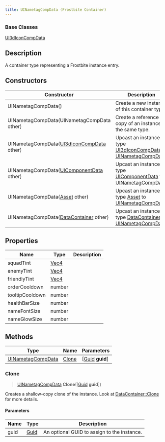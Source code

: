 ```yaml
---
title: UINametagCompData (Frostbite Container)
---
```

### Base Classes

[UI3dIconCompData](UI3dIconCompData)

## Description

A container type representing a Frostbite instance entry.

## Constructors

| Constructor                                                                  | Description                                                                                                               |
| ---------------------------------------------------------------------------- | ------------------------------------------------------------------------------------------------------------------------- |
| UINametagCompData()                                                          | Create a new instance of this container type.                                                                             |
| UINametagCompData(UINametagCompData other)                                   | Create a reference copy of an instance of the same type.                                                                  |
| UINametagCompData([UI3dIconCompData](UI3dIconCompData) other)                | Upcast an instance of type [UI3dIconCompData](UI3dIconCompData) to [UINametagCompData](UINametagCompData).                |
| UINametagCompData([UIComponentData](UIComponentData) other)                  | Upcast an instance of type [UIComponentData](UIComponentData) to [UINametagCompData](UINametagCompData).                  |
| UINametagCompData([Asset](Asset) other)                                      | Upcast an instance of type [Asset](Asset) to [UINametagCompData](UINametagCompData).                                      |
| UINametagCompData([DataContainer](/vext/ref/cls/shr/datacontainer) other) | Upcast an instance of type [DataContainer](/vext/ref/cls/shr/datacontainer) to [UINametagCompData](UINametagCompData). |

## Properties

| Name            | Type                              | Description |
| --------------- | --------------------------------- | ----------- |
| squadTint       | [Vec4](/vext/ref/cls/shr/Vec4) |             |
| enemyTint       | [Vec4](/vext/ref/cls/shr/Vec4) |             |
| friendlyTint    | [Vec4](/vext/ref/cls/shr/Vec4) |             |
| orderCooldown   | number                            |             |
| tooltipCooldown | number                            |             |
| healthBarSize   | number                            |             |
| nameFontSize    | number                            |             |
| nameGlowSize    | number                            |             |

## Methods

| Type                                   | Name            | Parameters                                     |
| -------------------------------------- | --------------- | ---------------------------------------------- |
| [UINametagCompData](UINametagCompData) | [Clone](#clone) | \[[Guid](/vext/ref/cls/shr/guid) **guid**\] |

### Clone

> [UINametagCompData](UINametagCompData) **Clone**(\[[Guid](/vext/ref/cls/shr/guid) **guid**\])

Creates a shallow-copy clone of the instance. Look at [DataContainer::Clone](/vext/ref/cls/shr/datacontainer#clone) for more details.

#### Parameters

| Name | Type         | Description                                 |
| ---- | ------------ | ------------------------------------------- |
| guid | [Guid](Guid) | An optional GUID to assign to the instance. |
